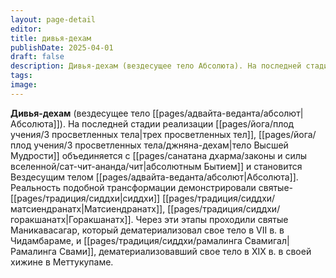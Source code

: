 ```yaml
---
layout: page-detail
editor: 
title: дивья-дехам
publishDate: 2025-04-01
draft: false
description: Дивья-дехам (вездесущее тело Абсолюта). На последней стадии реализации трех просветленных тел, тело Высшей Мудрости объединяется с абсолютным Бытием и становится Вездесущим телом Абсолюта.
tags: 
image:
---
```

**Дивья-дехам** (вездесущее тело [[pages/адвайта-веданта/абсолют|Абсолюта]]). На последней стадии реализации [[pages/йога/плод учения/3 просветленных тела|трех просветленных тел]], [[pages/йога/плод учения/3 просветленных тела/джняна-дехам|тело Высшей Мудрости]] объединяется с [[pages/санатана дхарма/законы и силы вселенной/сат-чит-ананда/чит|абсолютным Бытием]] и становится Вездесущим телом [[pages/адвайта-веданта/абсолют|Абсолюта]]. 
Реальность подобной трансформации демонстрировали святые-[[pages/традиция/сиддхи|сиддхи]] [[pages/традиция/сиддхи/матсиендранатх|Матсиендранатх]], [[pages/традиция/сиддхи/горакшанатх|Горакшанатх]]. Через эти этапы проходили святые Маникавасагар, который дематериализовал свое тело в VII в. в Чидамбараме, и [[pages/традиция/сиддхи/рамалинга Cвамигал|Рамалинга Свами]], дематериализовавший свое тело в XIX в. в своей хижине в Меттукупаме.
